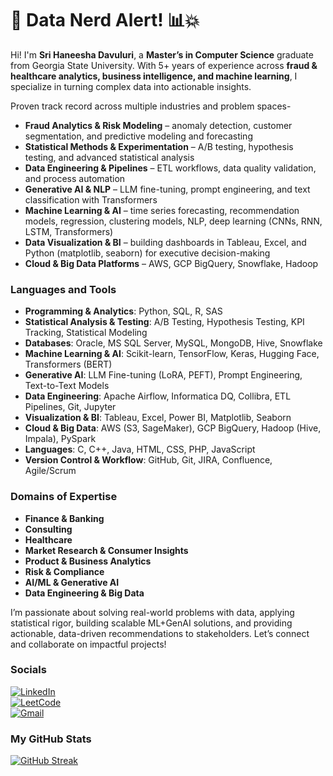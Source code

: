 
🚨 Data Nerd Alert! 📊💥
==============================================================================================================================================

Hi! I'm **Sri Haneesha Davuluri**, a **Master’s in Computer Science** graduate from Georgia State University. With 5+ years of experience across **fraud & healthcare analytics, business intelligence, and machine learning**, I specialize in turning complex data into actionable insights.  

Proven track record across multiple industries and problem spaces-
- **Fraud Analytics & Risk Modeling** – anomaly detection, customer segmentation, and predictive modeling and forecasting
- **Statistical Methods & Experimentation** – A/B testing, hypothesis testing, and advanced statistical analysis  
- **Data Engineering & Pipelines** – ETL workflows, data quality validation, and process automation
- **Generative AI & NLP** – LLM fine-tuning, prompt engineering, and text classification with Transformers  
- **Machine Learning & AI** – time series forecasting, recommendation models, regression, clustering models, NLP, deep learning (CNNs, RNN, LSTM, Transformers)  
- **Data Visualization & BI** – building dashboards in Tableau, Excel, and Python (matplotlib, seaborn) for executive decision-making  
- **Cloud & Big Data Platforms** – AWS, GCP BigQuery, Snowflake, Hadoop  

### Languages and Tools  
- **Programming & Analytics**: Python, SQL, R, SAS  
- **Statistical Analysis & Testing**: A/B Testing, Hypothesis Testing, KPI Tracking, Statistical Modeling  
- **Databases**: Oracle, MS SQL Server, MySQL, MongoDB, Hive, Snowflake  
- **Machine Learning & AI**: Scikit-learn, TensorFlow, Keras, Hugging Face, Transformers (BERT) 
- **Generative AI**: LLM Fine-tuning (LoRA, PEFT), Prompt Engineering, Text-to-Text Models  
- **Data Engineering**: Apache Airflow, Informatica DQ, Collibra, ETL Pipelines, Git, Jupyter  
- **Visualization & BI**: Tableau, Excel, Power BI, Matplotlib, Seaborn  
- **Cloud & Big Data**: AWS (S3, SageMaker), GCP BigQuery, Hadoop (Hive, Impala), PySpark 
- **Languages**: C, C++, Java, HTML, CSS, PHP, JavaScript 
- **Version Control & Workflow**: GitHub, Git, JIRA, Confluence, Agile/Scrum

### Domains of Expertise  
- **Finance & Banking**
- **Consulting**  
- **Healthcare**  
- **Market Research & Consumer Insights**  
- **Product & Business Analytics**  
- **Risk & Compliance**  
- **AI/ML & Generative AI**  
- **Data Engineering & Big Data**  

I’m passionate about solving real-world problems with data, applying statistical rigor, building scalable ML+GenAI solutions, and providing actionable, data-driven recommendations to stakeholders. Let’s connect and collaborate on impactful projects! 

### Socials
[![LinkedIn](https://img.shields.io/badge/LinkedIn-0077B5?style=for-the-badge&logo=linkedin&logoColor=white)](https://www.linkedin.com/in/sri-haneesha-davuluri-082811275/)  
[![LeetCode](https://img.shields.io/badge/LeetCode-FFA116?style=for-the-badge&logo=leetcode&logoColor=white)](https://leetcode.com/u/d_haneesha/)  
[![Gmail](https://img.shields.io/badge/Gmail-D14836?style=for-the-badge&logo=gmail&logoColor=white)](mailto:srihdavuluri@gmail.com)

### <b>My GitHub Stats</b> 
[![GitHub Streak](https://streak-stats.demolab.com?user=sri-haneesha&theme=tokyonight&hide_border=true)](https://git.io/streak-stats)  

